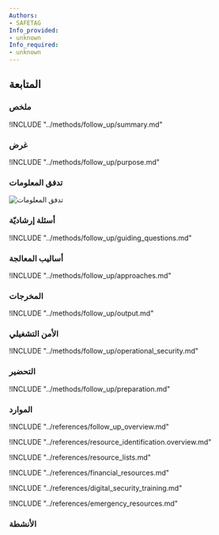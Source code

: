```yaml
---
Authors:
- SAFETAG
Info_provided:
- unknown
Info_required:
- unknown
---
```


## المتابعة

### ملخص
!INCLUDE "../methods/follow_up/summary.md"

### غرض
!INCLUDE "../methods/follow_up/purpose.md"

### تدفق المعلومات
![ تدفق المعلومات](images/info_flows/follow_up.svg)

### أسئلة إرشاديّة
!INCLUDE "../methods/follow_up/guiding_questions.md"

### أساليب المعالجة 
!INCLUDE "../methods/follow_up/approaches.md"

### المخرجات
!INCLUDE "../methods/follow_up/output.md"

### الأمن التشغيلي
!INCLUDE "../methods/follow_up/operational_security.md"

### التحضير
!INCLUDE "../methods/follow_up/preparation.md"




### الموارد
<div class="greybox">
!INCLUDE "../references/follow_up_overview.md"

!INCLUDE "../references/resource_identification.overview.md"

!INCLUDE "../references/resource_lists.md"

!INCLUDE "../references/financial_resources.md"

!INCLUDE "../references/digital_security_training.md"

!INCLUDE "../references/emergency_resources.md"
</div>

### الأنشطة